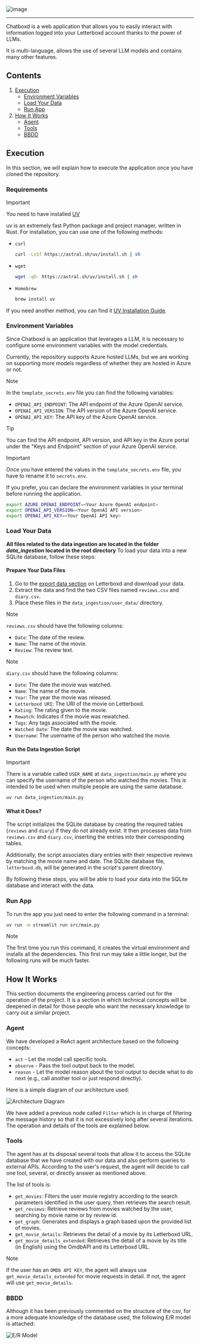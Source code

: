 ![image](https://github.com/user-attachments/assets/e2f778f5-8ae4-465f-9362-250b8914c7ba)

---

Chatboxd is a web application that allows you to easily interact with information logged into your Letterboxd account thanks to the power of LLMs.

It is multi-language, allows the use of several LLM models and contains many other features.

## Contents

1. [Execution](#execution)
    - [Environment Variables](#environment-variables)
    - [Load Your Data](#load-your-data)
    - [Run App](#run-app)
2. [How It Works](#how-it-works)
    - [Agent](#agent)
    - [Tools](#tools)
    - [BBDD](#bbdd)

## Execution

In this section, we will explain how to execute the application once you have cloned the repository.

### Requirements

> [!IMPORTANT]
> You need to have installed [UV](https://docs.astral.sh/uv/)

uv is an extremely fast Python package and project manager, written in Rust. For installation, you can use one of the following methods:

-   `curl`
  
    ```bash
    curl -LsSf https://astral.sh/uv/install.sh | sh
    ```
-   `wget`
  
    ```bash
    wget -qO- https://astral.sh/uv/install.sh | sh
    ```
-   `Homebrew`
  
    ```bash
    brew install uv
    ```

If you need another method, you can find it [UV Installation Guide](https://docs.astral.sh/uv/getting-started/installation/).

### Environment Variables

Since Chatboxd is an application that leverages a LLM, it is necessary to configure some environment variables with the model credentials.

Currently, the repository supports Azure hosted LLMs, but we are working on supporting more models regardless of whether they are hosted in Azure or not.
> [!NOTE]
> In the `template_secrets.env` file you can find the following variables:
> -   `OPENAI_API_ENDPOINT`: The API endpoint of the Azure OpenAI service.
> -   `OPENAI_API_VERSION`: The API version of the Azure OpenAI service.
> -   `OPENAI_API_KEY`: The API key of the Azure OpenAI service.

> [!TIP]
> You can find the API endpoint, API version, and API key in the Azure portal under the "Keys and Endpoint" section of your Azure OpenAI service.

> [!IMPORTANT]
> Once you have entered the values in the `template_secrets.env` file, you have to rename it to `secrets.env`.

If you prefer, you can declare the environment variables in your terminal before running the application.

```bash
export AZURE_OPENAI_ENDPOINT=<Your Azure OpenAI endpoint>
export OPENAI_API_VERSION=<Your OpenAI API version>
export OPENAI_API_KEY=<Your OpenAI API key>
```

### Load Your Data

**All files related to the data ingestion are located in the folder *data_ingestion* located in the root directory**
To load your data into a new SQLite database, follow these steps:

#### Prepare Your Data Files
1. Go to the [export data section](https://letterboxd.com/settings/data/) on Letterboxd and download your data.
2. Extract the data and find the two CSV files named `reviews.csv` and `diary.csv`.
3. Place these files in the `data_ingestion/user_data/` directory.


> [!NOTE]
> `reviews.csv` should have the following columns:
>   - `Date`: The date of the review.
>    - `Name`: The name of the movie.
>   - `Review`: The review text.

> [!NOTE]
> `diary.csv` should have the following columns:
>   - `Date`: The date the movie was watched.
>   - `Name`: The name of the movie.
>   - `Year`: The year the movie was released.
>   - `Letterboxd URI`: The URI of the movie on Letterboxd.
>   - `Rating`: The rating given to the movie.
>   - `Rewatch`: Indicates if the movie was rewatched.
>   - `Tags`: Any tags associated with the movie.
>   - `Watched Date`: The date the movie was watched.
>   - `Username`: The username of the person who watched the movie.

#### Run the Data Ingestion Script
> [!IMPORTANT]
> There is a variable called `USER_NAME` at `data_ingestion/main.py` where you can specify the username of the person who watched the movies. This is intended to be used when multiple people are using the same database.

```bash      
uv run data_ingestion/main.py
```   

#### What it Does?
The script initializes the SQLite database by creating the required tables (`reviews` and `diary`) if they do not already exist. It then processes data from `reviews.csv` and `diary.csv`, inserting the entries into their corresponding tables.

Additionally, the script associates diary entries with their respective reviews by matching the movie name and date. The SQLite database file, `letterboxd.db`, will be generated in the script's parent directory.

By following these steps, you will be able to load your data into the SQLite database and interact with the data.

### Run App

To run the app you just need to enter the following command in a terminal:

```bash
uv run -m streamlit run src/main.py
```
> [!NOTE]
> The first time you run this command, it creates the virtual environment and installs all the dependencies. This first run may take a little longer, but the following runs will be much faster.

## How It Works

This section documents the engineering process carried out for the operation of the project. It is a section in which technical concepts will be deepened in detail for those people who want the necessary knowledge to carry out a similar project.


### Agent

We have developed a ReAct agent architecture based on the following concepts:

* `act` - Let the model call specific tools.
* `observe` - Pass the tool output back to the model.
* `reason` - Let the model reason about the tool output to decide what to do next (e.g., call another tool or just respond directly).

Here is a simple diagram of our architecture used:

![Architecture Diagram](https://github.com/user-attachments/assets/e48dedcc-73a0-4e05-9b40-ad28871eacb7)


We have added a previous node called `Filter` which is in charge of filtering the message history so that it is not excessively long after several iterations.
The operation and details of the tools are explained below.

### Tools

The agent has at its disposal several tools that allow it to access the SQLite database that we have created with our data and also perform queries to external APIs. According to the user's request, the agent will decide to call one tool, several, or directly answer as mentioned above.

The list of tools is:
- `get_movies`: Filters the user movie registry according to the search parameters identified in the user query, then retrieves the search result.
- `get_reviews`: Retrieve reviews from movies watched by the user, searching by movie name or by review id.
- `get_graph`: Generates and displays a graph based upon the provided list of movies.
- `get_movie_details`: Retrieves the detail of a movie by its Letterboxd URL.
- `get_movie_details_extended`: Retrieves the detail of a movie by its title (in English) using the OmdbAPI and its Letterboxd URL.

> [!NOTE]
> If the user has an `OMDb API KEY`, the agent will always use `get_movie_details_extended` for movie requests in detail. If not, the agent will use `get_movie_details`.

### BBDD

Although it has been previously commented on the structure of the csv, for a more adequate knowledge of the database used, the following E/R model is attached:

![E/R Model](https://github.com/user-attachments/assets/47c8e353-c457-4a1a-ac9d-25731a78afc9)



